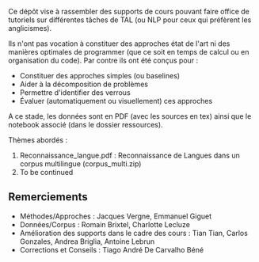 Ce dépôt vise à rassembler des supports de cours pouvant faire office de tutoriels sur différentes tâches de TAL (ou NLP pour ceux qui préfèrent les anglicismes).

Ils n'ont pas vocation à constituer des approches état de l'art ni des manières optimales de programmer (que ce soit en temps de calcul ou en organisation du code). Par contre ils ont été conçus pour :

- Constituer des approches simples (ou baselines)
- Aider à la décomposition de problèmes
- Permettre d'identifier des verrous
- Évaluer (automatiquement ou visuellement) ces approches


A ce stade, les données sont en PDF (avec les sources en tex) ainsi que le notebook associé (dans le dossier ressources).

Thèmes abordés :

1. Reconnaissance_langue.pdf : Reconnaissance de Langues dans un corpus multilingue (corpus_multi.zip)
2. To be continued

## Remerciements

- Méthodes/Approches : Jacques Vergne, Emmanuel Giguet
- Données/Corpus : Romain Brixtel, Charlotte Lecluze
- Amélioration des supports dans le cadre des cours : Tian Tian, Carlos Gonzales, Andrea Briglia, Antoine Lebrun
- Corrections et Conseils : Tiago André De Carvalho Béné 


